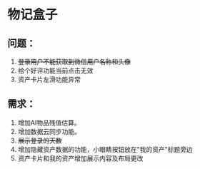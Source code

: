# 物记盒子
## 问题：
1. ~~登录用户不能获取到微信用户名称和头像~~
2. 给个好评功能当前点击无效
3. 资产卡片左滑功能异常


## 需求：

1. 增加AI物品残值估算。
2. 增加数据云同步功能。
3. ~~展示登录的天数~~
4. 增加隐藏资产数据的功能，小眼睛按钮放在"我的资产"标题旁边
5. 资产卡片和我的资产增加展示内容及布局更改
